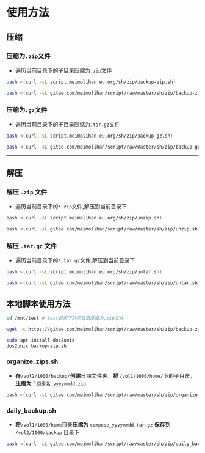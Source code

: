 # 使用方法

## 压缩

### 压缩为`.zip`文件

- 遍历当前目录下的子目录压缩为`.zip`文件

```bash
bash <(curl -sL script.meimolihan.eu.org/sh/zip/backup-zip.sh)
```

```bash
bash <(curl -sL gitee.com/meimolihan/script/raw/master/sh/zip/backup-zip.sh)
```

### 压缩为`.gz`文件

- 遍历当前目录下的子目录压缩为`.tar.gz`文件

```bash
bash <(curl -sL script.meimolihan.eu.org/sh/zip/backup-gz.sh)
```

```bash
bash <(curl -sL gitee.com/meimolihan/script/raw/master/sh/zip/backup-gz.sh)
```

---

## 解压

### 解压 `.zip` 文件

- 遍历当前目录下的`*.zip`文件,解压到当前目录下

```bash
bash <(curl -sL script.meimolihan.eu.org/sh/zip/unzip.sh)
```

```bash
bash <(curl -sL gitee.com/meimolihan/script/raw/master/sh/zip/unzip.sh)
```

### 解压 `.tar.gz` 文件

- 遍历当前目录下的`*.tar.gz`文件,解压到当前目录下

```bash
bash <(curl -sL script.meimolihan.eu.org/sh/zip/untar.sh)
```

```bash
bash <(curl -sL gitee.com/meimolihan/script/raw/master/sh/zip/untar.sh)
```

## 本地脚本使用方法

```bash
cd /mnt/test # test目录下的子目录压缩为.zip文件

wget -c https://gitee.com/meimolihan/script/raw/master/sh/zip/backup-zip.sh && chmod +x backup-zip.sh && bash backup-zip.sh

sudo apt install dos2unix
dos2unix backup-zip.sh
```

### organize_zips.sh

- **在**`/vol2/1000/backup/`**创建**日期文件夹，**将** `/vol1/1000/home/`下的子目录，**压缩为**：`目录名_yyyymmdd.zip`

```bash
bash <(curl -sL gitee.com/meimolihan/script/raw/master/sh/zip/organize_zips.sh)
```

### daily_backup.sh

- **将**`/vol1/1000/home`目录**压缩为** `compose_yyyymmdd.tar.gz` **保存到** `/vol2/1000/backup` 目录下

```bash
bash <(curl -sL gitee.com/meimolihan/script/raw/master/sh/zip/daily_backup.sh)
```
